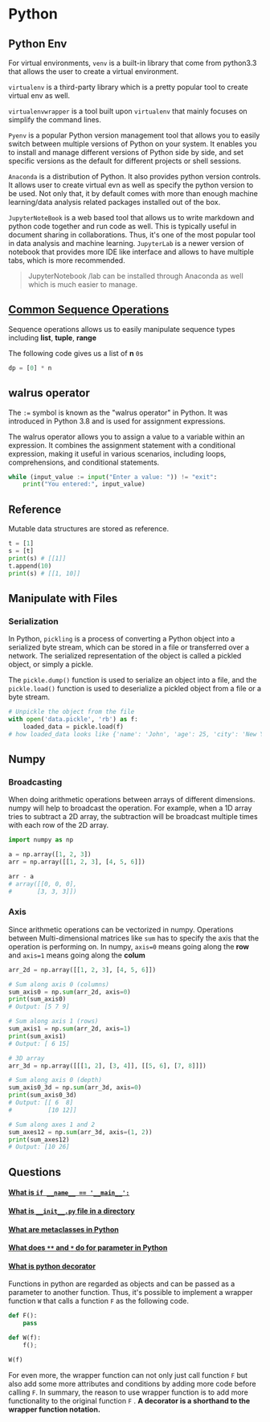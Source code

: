 # Python

## Python Env

For virtual environments, `venv` is a built-in library that come from python3.3 that allows the user to create a virtual environment.

`virtualenv` is a third-party library which is a pretty popular tool to create virtual env as well. 

`virtualenvwrapper` is a tool built upon `virtualenv` that mainly focuses on simplify the command lines. 

`Pyenv` is a popular Python version management tool that allows you to easily switch between multiple versions of Python on your system. It enables you to install and manage different versions of Python side by side, and set specific versions as the default for different projects or shell sessions.

`Anaconda` is a distribution of Python. It also provides python version controls. It allows user to create virtual evn as well as specify the python version to be used. Not only that, it by default comes with more than enough machine learning/data analysis related packages installed out of the box. 

`JupyterNoteBook` is a web based tool that allows us to write markdown and python code together and run code as well. This is typically useful in document sharing in collaborations. Thus, it's one of the most popular tool in data analysis and machine learning. `JupyterLab` is a newer version of notebook that provides more IDE like interface and allows to have multiple tabs, which is more recommended. 

> JupyterNotebook /lab can be installed through Anaconda as well which is much easier to manage.

## [Common Sequence Operations](https://docs.python.org/3/library/stdtypes.html#sequence-types-list-tuple-range)

Sequence operations allows us to easily manipulate sequence types including **list**, **tuple**, **range**

The following code gives us a list of **n**  `0`s 
```py
dp = [0] * n
```

## walrus operator

The `:=` symbol is known as the "walrus operator" in Python. It was introduced in Python 3.8 and is used for assignment expressions.

The walrus operator allows you to assign a value to a variable within an expression. It combines the assignment statement with a conditional expression, making it useful in various scenarios, including loops, comprehensions, and conditional statements.

```python
while (input_value := input("Enter a value: ")) != "exit":
    print("You entered:", input_value)
```

## Reference 

Mutable data structures are stored as reference.

```python
t = [1]
s = [t]
print(s) # [[1]]
t.append(10) 
print(s) # [[1, 10]]
```


## Manipulate with Files

### Serialization 

In Python, `pickling` is a process of converting a Python object into a serialized byte stream, which can be stored in a file or transferred over a network. The serialized representation of the object is called a pickled object, or simply a pickle.


The `pickle.dump()` function is used to serialize an object into a file, and the `pickle.load()` function is used to deserialize a pickled object from a file or a byte stream.

```py
# Unpickle the object from the file
with open('data.pickle', 'rb') as f:
    loaded_data = pickle.load(f)
# how loaded_data looks like {'name': 'John', 'age': 25, 'city': 'New York'}
```

## Numpy

### Broadcasting

When doing arithmetic operations between arrays of different dimensions. numpy will help to broadcast the operation. For example, when a 1D array tries to subtract a 2D array, the subtraction will be broadcast multiple times with each row of the 2D array.

```py
import numpy as np

a = np.array([1, 2, 3])
arr = np.array([[1, 2, 3], [4, 5, 6]])

arr - a
# array([[0, 0, 0],
#       [3, 3, 3]])
```

### Axis

Since arithmetic operations can be vectorized in numpy. Operations between Multi-dimensional matrices like `sum` has to specify the axis that the operation is performing on. In numpy, `axis=0` means going along the **row** and `axis=1` means going along the **colum**

```py
arr_2d = np.array([[1, 2, 3], [4, 5, 6]])

# Sum along axis 0 (columns)
sum_axis0 = np.sum(arr_2d, axis=0)
print(sum_axis0)
# Output: [5 7 9]

# Sum along axis 1 (rows)
sum_axis1 = np.sum(arr_2d, axis=1)
print(sum_axis1)
# Output: [ 6 15]

# 3D array
arr_3d = np.array([[[1, 2], [3, 4]], [[5, 6], [7, 8]]])

# Sum along axis 0 (depth)
sum_axis0_3d = np.sum(arr_3d, axis=0)
print(sum_axis0_3d)
# Output: [[ 6  8]
#          [10 12]]

# Sum along axes 1 and 2
sum_axes12 = np.sum(arr_3d, axis=(1, 2))
print(sum_axes12)
# Output: [10 26]
```









## Questions

#### [What is `if __name__ == '__main__':`](https://stackoverflow.com/questions/419163/what-does-if-name-main-do)

#### [What is `__init__.py` file in a directory](https://stackoverflow.com/questions/448271/what-is-init-py-for)

#### [What are metaclasses in Python]()

#### [What does `**` and `*` do for parameter in Python](https://stackoverflow.com/questions/36901/what-does-double-star-asterisk-and-star-asterisk-do-for-parameters)

#### [What is python decorator](https://www.youtube.com/watch?v=r7Dtus7N4pI&t=575s)

Functions in python are regarded as objects and can be passed as a parameter to another function. Thus, it's possible to implement a wrapper function `W` that calls a function `F` as the following code.

```python
def F():
    pass

def W(f):
    f();

W(f)
```

For even more, the wrapper function can not only just call function `F` but also add some more attributes and conditions by adding more code before calling `F`. In summary, the reason to use wrapper function is to add more functionality to the original function `F` . **A decorator is a shorthand to the wrapper function notation.**
